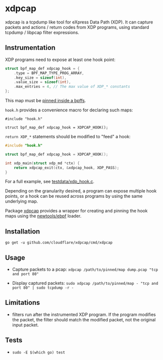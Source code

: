 # xdpcap

xdpcap is a tcpdump like tool for eXpress Data Path (XDP).
It can capture packets and actions / return codes from XDP programs,
using standard tcpdump / libpcap filter expressions.


## Instrumentation

XDP programs need to expose at least one hook point:

```C
struct bpf_map_def xdpcap_hook = {
	.type = BPF_MAP_TYPE_PROG_ARRAY,
	.key_size = sizeof(int),
	.value_size = sizeof(int),
	.max_entries = 4, // The max value of XDP_* constants
};
```

This map must be [pinned inside a bpffs](https://facebookmicrosites.github.io/bpf/blog/2018/08/31/object-lifetime.html#bpffs).

`hook.h` provides a convenience macro for declaring such maps:

```
#include "hook.h"

struct bpf_map_def xdpcap_hook = XDPCAP_HOOK();
```

`return XDP_*` statements should be modified to "feed" a hook:

```C
#include "hook.h"

struct bpf_map_def xdpcap_hook = XDPCAP_HOOK();

int xdp_main(struct xdp_md *ctx) {
	return xdpcap_exit(ctx, &xdpcap_hook, XDP_PASS);
}
```

For a full example, see [testdata/xdp_hook.c](testdata/xdp_hook.c).

Depending on the granularity desired,
a program can expose multiple hook points,
or a hook can be reused across programs by using the same underlying map.

Package [xdpcap](https://godoc.org/github.com/cloudflare/xdpcap) provides a wrapper for
creating and pinning the hook maps using the [newtools/ebpf](https://godoc.org/github.com/newtools/ebpf) loader.


## Installation

`go get -u github.com/cloudflare/xdpcap/cmd/xdpcap`


## Usage

* Capture packets to a pcap:
`xdpcap /path/to/pinned/map dump.pcap "tcp and port 80"`

* Display captured packets:
`sudo xdpcap /path/to/pinned/map - "tcp and port 80" | sudo tcpdump -r -`


## Limitations

* filters run after the instrumented XDP program.
If the program modifies the packet,
the filter should match the modified packet,
not the original input packet.


## Tests

* `sudo -E $(which go) test`
